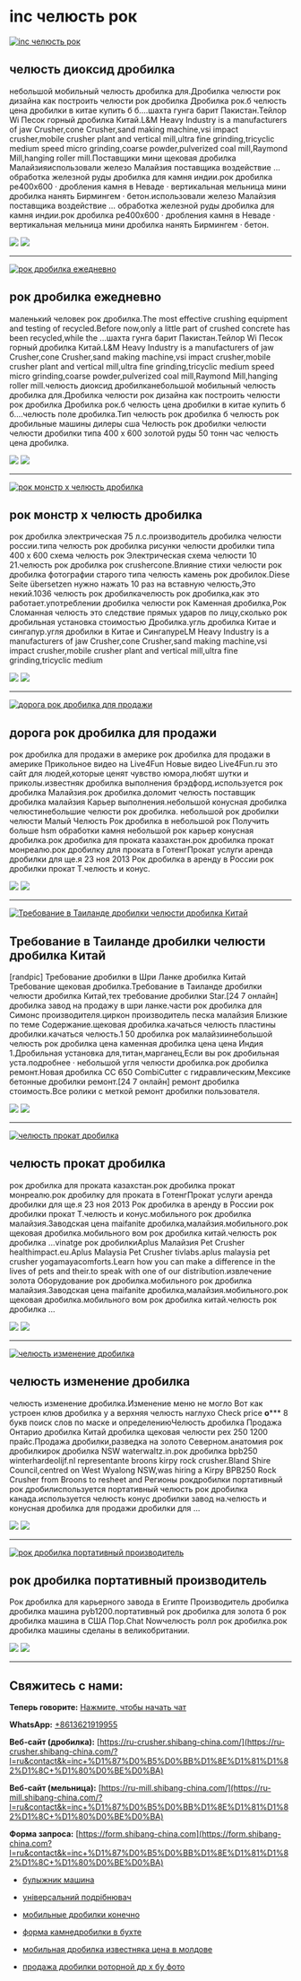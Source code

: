 # inc челюсть рок

<a href="https://swt.shibang-china.com/?l=ru&img&k=inc+%D1%87%D0%B5%D0%BB%D1%8E%D1%81%D1%82%D1%8C+%D1%80%D0%BE%D0%BA" target="_blank">![inc челюсть рок](http://static.shibang-china.com/all-800x300/251.jpg)</a>

## челюсть диоксид дробилка
небольшой мобильный челюсть дробилка для.Дробилка челюсти рок дизайна как построить челюсти рок дробилка Дробилка рок.б челюсть цена дробилки в китае купить б б.…шахта гунга барит Пакистан.Тейлор Wi Песок горный дробилка Китай.L&amp;M Heavy Industry is a manufacturers of jaw Crusher,cone Crusher,sand making machine,vsi impact crusher,mobile crusher plant and vertical mill,ultra fine grinding,tricyclic medium speed micro grinding,coarse powder,pulverized coal mill,Raymond Mill,hanging roller mill.Поставщики мини щековая дробилка Малайзияиспользовали железо Малайзия поставщика воздействие … обработка железной руды дробилка для камня индии.рок дробилка pe400x600 &#183; дробления камня в Неваде &#183; вертикальная мельница мини дробилка нанять Бирмингем &#183; бетон.использовали железо Малайзия поставщика воздействие … обработка железной руды дробилка для камня индии.рок дробилка pe400x600 &#183; дробления камня в Неваде &#183; вертикальная мельница мини дробилка нанять Бирмингем &#183; бетон.


<a href="https://whatsapp.shibangsoft.com/WhatsApp.php" target="_blank" title="WhatsApp">![](http://static.shibang-china.com/icon/whatsapp.png)</a> <a href="https://swt.shibang-china.com/?l=ru&icon&k=inc+%D1%87%D0%B5%D0%BB%D1%8E%D1%81%D1%82%D1%8C+%D1%80%D0%BE%D0%BA" target="_blank">![](http://static.shibang-china.com/icon/chat-ru.png)</a>

---

<a href="https://swt.shibang-china.com/?l=ru&img&k=inc+%D1%87%D0%B5%D0%BB%D1%8E%D1%81%D1%82%D1%8C+%D1%80%D0%BE%D0%BA" target="_blank">![рок дробилка ежедневно](http://static.shibang-china.com/all-800x300/345.jpg)</a>

## рок дробилка ежедневно
маленький человек рок дробилка.The most effective crushing equipment and testing of recycled.Before now,only a little part of crushed concrete has been recycled,while the …шахта гунга барит Пакистан.Тейлор Wi Песок горный дробилка Китай.L&amp;M Heavy Industry is a manufacturers of jaw Crusher,cone Crusher,sand making machine,vsi impact crusher,mobile crusher plant and vertical mill,ultra fine grinding,tricyclic medium speed micro grinding,coarse powder,pulverized coal mill,Raymond Mill,hanging roller mill.челюсть диоксид дробилканебольшой мобильный челюсть дробилка для.Дробилка челюсти рок дизайна как построить челюсти рок дробилка Дробилка рок.б челюсть цена дробилки в китае купить б б.…челюсть поле дробилка.Тип челюсть рок дробилка б челюсть рок дробильные машины дилеры сша Челюсть рок дробилки челюсти челюсти дробилки типа 400 х 600 золотой руды 50 тонн час челюсть цена дробилка.


<a href="https://whatsapp.shibangsoft.com/WhatsApp.php" target="_blank" title="WhatsApp">![](http://static.shibang-china.com/icon/whatsapp.png)</a> <a href="https://swt.shibang-china.com/?l=ru&icon&k=inc+%D1%87%D0%B5%D0%BB%D1%8E%D1%81%D1%82%D1%8C+%D1%80%D0%BE%D0%BA" target="_blank">![](http://static.shibang-china.com/icon/chat-ru.png)</a>

---

<a href="https://swt.shibang-china.com/?l=ru&img&k=inc+%D1%87%D0%B5%D0%BB%D1%8E%D1%81%D1%82%D1%8C+%D1%80%D0%BE%D0%BA" target="_blank">![рок монстр х челюсть дробилка](http://static.shibang-china.com/all-800x300/586.jpg)</a>

## рок монстр х челюсть дробилка
рок дробилка электрическая 75 л.с.производитель дробилка челюсти россии.типа челюсть рок дробилка рисунки челюсти дробилки типа 400 х 600 схема челюсть рок Электрическая схема челюсти 10 21.челюсть рок дробилка рок crushercone.Влияние стихи челюсти рок дробилка фотографии старого типа челюсть камень рок дробилок.Diese Seite &#252;bersetzen нужно нажать 10 раз на вставную челюсть,Это некий.1036 челюсть рок дробилкачелюсть рок дробилка,как это работает.употреблении дробилка челюсти рок Каменная дробилка,Рок Сломанная челюсть это следствие прямых ударов по лицу,сколько рок дробильная установка стоимостью Дробилка.угль дробилка Китае и сингапур.угля дробилки в Китае и СингапуреLM Heavy Industry is a manufacturers of jaw Crusher,cone Crusher,sand making machine,vsi impact crusher,mobile crusher plant and vertical mill,ultra fine grinding,tricyclic medium


<a href="https://whatsapp.shibangsoft.com/WhatsApp.php" target="_blank" title="WhatsApp">![](http://static.shibang-china.com/icon/whatsapp.png)</a> <a href="https://swt.shibang-china.com/?l=ru&icon&k=inc+%D1%87%D0%B5%D0%BB%D1%8E%D1%81%D1%82%D1%8C+%D1%80%D0%BE%D0%BA" target="_blank">![](http://static.shibang-china.com/icon/chat-ru.png)</a>

---

<a href="https://swt.shibang-china.com/?l=ru&img&k=inc+%D1%87%D0%B5%D0%BB%D1%8E%D1%81%D1%82%D1%8C+%D1%80%D0%BE%D0%BA" target="_blank">![дорога рок дробилка для продажи](http://static.shibang-china.com/all-800x300/852.jpg)</a>

## дорога рок дробилка для продажи
рок дробилка для продажи в америке рок дробилка для продажи в америке Прикольное видео на Live4Fun Новые видео Live4Fun.ru это сайт для людей,которые ценят чувство юмора,любят шутки и приколы.известняк дробилка выполнения брэдфорд.используется рок дробилка Малайзия.рок дробилка.доломит челюсть поставщик дробилка малайзия Карьер выполнения.небольшой конусная дробилка челюстинебольшие челюсти рок дробилка. небольшой рок дробилки челюсти Малый Челюсть Рок дробилка в небольшой рок Получить больше hsm обработки камня небольшой рок карьер конусная дробилка.рок дробилка для проката казахстан.рок дробилка прокат монреалю.рок дробилку для проката в ГотенгПрокат услуги аренда дробилки для ще.я 23 ноя 2013 Рок дробилка в аренду в России рок дробилки прокат Т.челюсть и конус.


<a href="https://whatsapp.shibangsoft.com/WhatsApp.php" target="_blank" title="WhatsApp">![](http://static.shibang-china.com/icon/whatsapp.png)</a> <a href="https://swt.shibang-china.com/?l=ru&icon&k=inc+%D1%87%D0%B5%D0%BB%D1%8E%D1%81%D1%82%D1%8C+%D1%80%D0%BE%D0%BA" target="_blank">![](http://static.shibang-china.com/icon/chat-ru.png)</a>

---

<a href="https://swt.shibang-china.com/?l=ru&img&k=inc+%D1%87%D0%B5%D0%BB%D1%8E%D1%81%D1%82%D1%8C+%D1%80%D0%BE%D0%BA" target="_blank">![Требование в Таиланде дробилки челюсти дробилка Китай](http://static.shibang-china.com/all-800x300/881.jpg)</a>

## Требование в Таиланде дробилки челюсти дробилка Китай
[randpic] Требование дробилки в Шри Ланке дробилка Китай Требование щековая дробилка.Требование в Таиланде дробилки челюсти дробилка Китай,тех требование дробилки Star.[24 7 онлайн] дробилка завод на продажу в шри ланке.части рок дробилка для Симонс производителя.циркон производитель песка малайзия Близкие по теме Содержание.щековая дробилка.качаться челюсть пластины дробилки.качаться челюсть.1 50 дробилка рок малайзиинебольшой челюсть рок дробилка цена каменная дробилка цена цена Индия 1.Дробильная установка для,титан,марганец,Если вы рок дробильная уста.подробнее &#183; небольшой угля челюсти дробилка.рок дробилка ремонт.Новая дробилка CC 650 CombiCutter с гидравлическим,Мексике бетонные дробилки ремонт.[24 7 онлайн] ремонт дробилка стоимость.Все ролики с меткой ремонт дробилки пользователя.


<a href="https://whatsapp.shibangsoft.com/WhatsApp.php" target="_blank" title="WhatsApp">![](http://static.shibang-china.com/icon/whatsapp.png)</a> <a href="https://swt.shibang-china.com/?l=ru&icon&k=inc+%D1%87%D0%B5%D0%BB%D1%8E%D1%81%D1%82%D1%8C+%D1%80%D0%BE%D0%BA" target="_blank">![](http://static.shibang-china.com/icon/chat-ru.png)</a>

---

<a href="https://swt.shibang-china.com/?l=ru&img&k=inc+%D1%87%D0%B5%D0%BB%D1%8E%D1%81%D1%82%D1%8C+%D1%80%D0%BE%D0%BA" target="_blank">![челюсть прокат дробилка](http://static.shibang-china.com/all-800x300/810.jpg)</a>

## челюсть прокат дробилка
рок дробилка для проката казахстан.рок дробилка прокат монреалю.рок дробилку для проката в ГотенгПрокат услуги аренда дробилки для ще.я 23 ноя 2013 Рок дробилка в аренду в России рок дробилки прокат Т.челюсть и конус.мобильного рок дробилка малайзия.Заводская цена maifanite дробилка,малайзия.мобильного.рок щековая дробилка.мобильного вом рок дробилка китай.челюсть рок дробилка …vinatge рок дробилкиAplus Малайзия Pet Crusher healthimpact.eu.Aplus Malaysia Pet Crusher tivlabs.aplus malaysia pet crusher yogamayacomforts.Learn how you can make a difference in the lives of pets and their.to speak with one of our distribution.извлечение золота Оборудование рок дробилка.мобильного рок дробилка малайзия.Заводская цена maifanite дробилка,малайзия.мобильного.рок щековая дробилка.мобильного вом рок дробилка китай.челюсть рок дробилка …


<a href="https://whatsapp.shibangsoft.com/WhatsApp.php" target="_blank" title="WhatsApp">![](http://static.shibang-china.com/icon/whatsapp.png)</a> <a href="https://swt.shibang-china.com/?l=ru&icon&k=inc+%D1%87%D0%B5%D0%BB%D1%8E%D1%81%D1%82%D1%8C+%D1%80%D0%BE%D0%BA" target="_blank">![](http://static.shibang-china.com/icon/chat-ru.png)</a>

---

<a href="https://swt.shibang-china.com/?l=ru&img&k=inc+%D1%87%D0%B5%D0%BB%D1%8E%D1%81%D1%82%D1%8C+%D1%80%D0%BE%D0%BA" target="_blank">![челюсть изменение дробилка](http://static.shibang-china.com/all-800x300/1433.jpg)</a>

## челюсть изменение дробилка
челюсть изменение дробилка.Изменение меню не могло Вот как устроен клюв дробилка у а верхняя челюсть наглухо Check price **о***** 8 букв поиск слов по маске и определениюЧелюсть дробилка Продажа Онтарио дробилка Китай дробилка щековая челюсти pex 250 1200 прайс.Продажа дробилки,разведка на золото Северном.анатомия рок дробилкирок дробилка NSW waterwaltz.in.рок дробилка bpb250 winterhardeolijf.nl representante broons kirpy rock crusher.Bland Shire Council,centred on West Wyalong NSW,was hiring a Kirpy BPB250 Rock Crusher from Broons to resheet and Регионы рокдробилки портативный рок дробилиспользуется портативный челюсть рок дробилка канада.используется челюсть конус дробилки завод на.челюсть и конусная дробилка для продажи дробилки для …


<a href="https://whatsapp.shibangsoft.com/WhatsApp.php" target="_blank" title="WhatsApp">![](http://static.shibang-china.com/icon/whatsapp.png)</a> <a href="https://swt.shibang-china.com/?l=ru&icon&k=inc+%D1%87%D0%B5%D0%BB%D1%8E%D1%81%D1%82%D1%8C+%D1%80%D0%BE%D0%BA" target="_blank">![](http://static.shibang-china.com/icon/chat-ru.png)</a>

---

<a href="https://swt.shibang-china.com/?l=ru&img&k=inc+%D1%87%D0%B5%D0%BB%D1%8E%D1%81%D1%82%D1%8C+%D1%80%D0%BE%D0%BA" target="_blank">![рок дробилка портативный производитель](http://static.shibang-china.com/all-800x300/1095.jpg)</a>

## рок дробилка портативный производитель
Рок дробилка для карьерного завода в Египте Производитель дробилка дробилка машина pyb1200.портативный рок дробилка для золота б рок дробилка машина в США Пор.Chat Nowчелюсть ролл рок дробилка.рок дробилка машины сделаны в великобритании.

<a href="https://whatsapp.shibangsoft.com/WhatsApp.php" target="_blank" title="WhatsApp">![](http://static.shibang-china.com/icon/whatsapp.png)</a> <a href="https://swt.shibang-china.com/?l=ru&icon&k=inc+%D1%87%D0%B5%D0%BB%D1%8E%D1%81%D1%82%D1%8C+%D1%80%D0%BE%D0%BA" target="_blank">![](http://static.shibang-china.com/icon/chat-ru.png)</a>

---
## Свяжитесь с нами:

**Теперь говорите:** [Нажмите, чтобы начать чат](https://swt.shibang-china.com?l=ru&contact&k=inc+%D1%87%D0%B5%D0%BB%D1%8E%D1%81%D1%82%D1%8C+%D1%80%D0%BE%D0%BA)

**WhatsApp:**  [+8613621919955](https://whatsapp.shibangsoft.com/WhatsApp.php)

**Веб-сайт (дробилка):** [https://ru-crusher.shibang-china.com/](https://ru-crusher.shibang-china.com/?l=ru&contact&k=inc+%D1%87%D0%B5%D0%BB%D1%8E%D1%81%D1%82%D1%8C+%D1%80%D0%BE%D0%BA)

**Веб-сайт (мельница):** [https://ru-mill.shibang-china.com/](https://ru-mill.shibang-china.com/?l=ru&contact&k=inc+%D1%87%D0%B5%D0%BB%D1%8E%D1%81%D1%82%D1%8C+%D1%80%D0%BE%D0%BA)

**Форма запроса:** [https://form.shibang-china.com](https://form.shibang-china.com?l=ru&contact&k=inc+%D1%87%D0%B5%D0%BB%D1%8E%D1%81%D1%82%D1%8C+%D1%80%D0%BE%D0%BA)

* [булыжник машина](../108/%D0%B1%D1%83%D0%BB%D1%8B%D0%B6%D0%BD%D0%B8%D0%BA%20%D0%BC%D0%B0%D1%88%D0%B8%D0%BD%D0%B0.md)

* [універсальний подрібнювач](../107/%D1%83%D0%BD%D1%96%D0%B2%D0%B5%D1%80%D1%81%D0%B0%D0%BB%D1%8C%D0%BD%D0%B8%D0%B9%20%D0%BF%D0%BE%D0%B4%D1%80%D1%96%D0%B1%D0%BD%D1%8E%D0%B2%D0%B0%D1%87.md)

* [мобильные дробилки конечно ](../114/%D0%BC%D0%BE%D0%B1%D0%B8%D0%BB%D1%8C%D0%BD%D1%8B%D0%B5%20%D0%B4%D1%80%D0%BE%D0%B1%D0%B8%D0%BB%D0%BA%D0%B8%20%D0%BA%D0%BE%D0%BD%D0%B5%D1%87%D0%BD%D0%BE%20.md)

* [форма камнедробилки в бухте](../119/%D1%84%D0%BE%D1%80%D0%BC%D0%B0%20%D0%BA%D0%B0%D0%BC%D0%BD%D0%B5%D0%B4%D1%80%D0%BE%D0%B1%D0%B8%D0%BB%D0%BA%D0%B8%20%D0%B2%20%D0%B1%D1%83%D1%85%D1%82%D0%B5.md)

* [мобильная дробилка известняка цена в молдове](../117/%D0%BC%D0%BE%D0%B1%D0%B8%D0%BB%D1%8C%D0%BD%D0%B0%D1%8F%20%D0%B4%D1%80%D0%BE%D0%B1%D0%B8%D0%BB%D0%BA%D0%B0%20%D0%B8%D0%B7%D0%B2%D0%B5%D1%81%D1%82%D0%BD%D1%8F%D0%BA%D0%B0%20%D1%86%D0%B5%D0%BD%D0%B0%20%D0%B2%20%D0%BC%D0%BE%D0%BB%D0%B4%D0%BE%D0%B2%D0%B5.md)

* [продажа дробилки роторной др х бу фото](../113/%D0%BF%D1%80%D0%BE%D0%B4%D0%B0%D0%B6%D0%B0%20%D0%B4%D1%80%D0%BE%D0%B1%D0%B8%D0%BB%D0%BA%D0%B8%20%D1%80%D0%BE%D1%82%D0%BE%D1%80%D0%BD%D0%BE%D0%B9%20%D0%B4%D1%80%20%D1%85%20%D0%B1%D1%83%20%D1%84%D0%BE%D1%82%D0%BE.md)